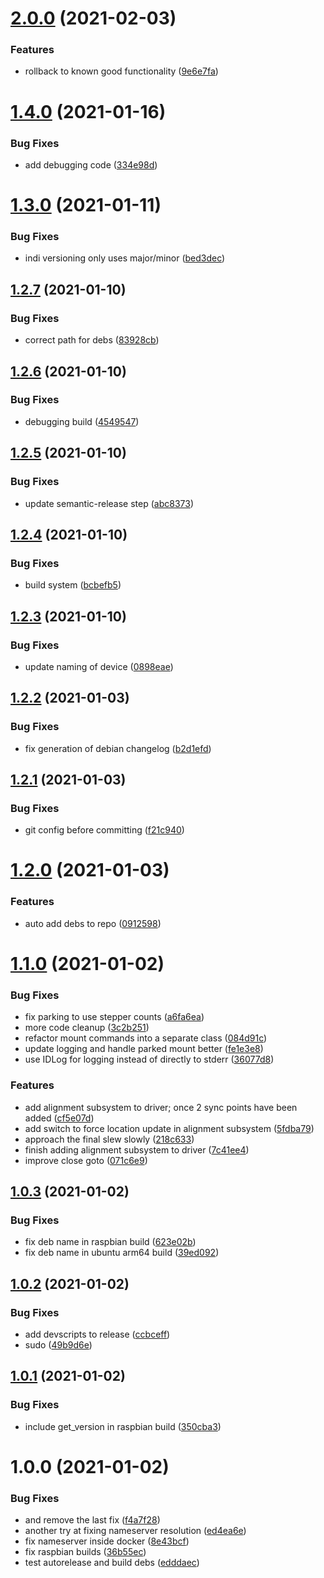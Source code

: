 # [2.0.0](https://github.com/rickbassham/indi-celestron-cgx/compare/v1.4.0...v2.0.0) (2021-02-03)


### Features

* rollback to known good functionality ([9e6e7fa](https://github.com/rickbassham/indi-celestron-cgx/commit/9e6e7faa0ce6908bfd4842cf0b46561520c650cf))

# [1.4.0](https://github.com/rickbassham/indi-celestron-cgx/compare/v1.3.0...v1.4.0) (2021-01-16)


### Bug Fixes

* add debugging code ([334e98d](https://github.com/rickbassham/indi-celestron-cgx/commit/334e98d219ca913aa8f36f95e2c4c0a8fad1aa8d))

# [1.3.0](https://github.com/rickbassham/indi-celestron-cgx/compare/v1.2.7...v1.3.0) (2021-01-11)


### Bug Fixes

* indi versioning only uses major/minor ([bed3dec](https://github.com/rickbassham/indi-celestron-cgx/commit/bed3dec530a96c3a67442df7c383fbd2e4fe79d5))

## [1.2.7](https://github.com/rickbassham/indi-celestron-cgx/compare/v1.2.6...v1.2.7) (2021-01-10)


### Bug Fixes

* correct path for debs ([83928cb](https://github.com/rickbassham/indi-celestron-cgx/commit/83928cb9509ff328a94c7e85c7e979bf40c11fbf))

## [1.2.6](https://github.com/rickbassham/indi-celestron-cgx/compare/v1.2.5...v1.2.6) (2021-01-10)


### Bug Fixes

* debugging build ([4549547](https://github.com/rickbassham/indi-celestron-cgx/commit/454954708f527d76d42d1376e6979a625e44c56b))

## [1.2.5](https://github.com/rickbassham/indi-celestron-cgx/compare/v1.2.4...v1.2.5) (2021-01-10)


### Bug Fixes

* update semantic-release step ([abc8373](https://github.com/rickbassham/indi-celestron-cgx/commit/abc8373eeef1acd77f127ed1ed995e02dcd903e6))

## [1.2.4](https://github.com/rickbassham/indi-celestron-cgx/compare/v1.2.3...v1.2.4) (2021-01-10)


### Bug Fixes

* build system ([bcbefb5](https://github.com/rickbassham/indi-celestron-cgx/commit/bcbefb52d7756ff7e638d29a4d140f4da4a83219))

## [1.2.3](https://github.com/rickbassham/indi-celestron-cgx/compare/v1.2.2...v1.2.3) (2021-01-10)


### Bug Fixes

* update naming of device ([0898eae](https://github.com/rickbassham/indi-celestron-cgx/commit/0898eae6a39c5800faac1c896752b563fd8a5aef))

## [1.2.2](https://github.com/rickbassham/indi-celestron-cgx/compare/v1.2.1...v1.2.2) (2021-01-03)


### Bug Fixes

* fix generation of debian changelog ([b2d1efd](https://github.com/rickbassham/indi-celestron-cgx/commit/b2d1efdb8fd136b62e749a179d5c36352cac2c36))

## [1.2.1](https://github.com/rickbassham/indi-celestron-cgx/compare/v1.2.0...v1.2.1) (2021-01-03)


### Bug Fixes

* git config before committing ([f21c940](https://github.com/rickbassham/indi-celestron-cgx/commit/f21c940eb1447dc8684e735422e40427ad2771fe))

# [1.2.0](https://github.com/rickbassham/indi-celestron-cgx/compare/v1.1.0...v1.2.0) (2021-01-03)


### Features

* auto add debs to repo ([0912598](https://github.com/rickbassham/indi-celestron-cgx/commit/0912598a4c3a1a26c1d5652832dadb6f4c8cfc0f))

# [1.1.0](https://github.com/rickbassham/indi-celestron-cgx/compare/v1.0.3...v1.1.0) (2021-01-02)


### Bug Fixes

* fix parking to use stepper counts ([a6fa6ea](https://github.com/rickbassham/indi-celestron-cgx/commit/a6fa6ea1f9e565fdeb00b41464789bd4eea82fd1))
* more code cleanup ([3c2b251](https://github.com/rickbassham/indi-celestron-cgx/commit/3c2b251460c8f6779b109bd563e9d4f6d894dcf1))
* refactor mount commands into a separate class ([084d91c](https://github.com/rickbassham/indi-celestron-cgx/commit/084d91cc4c07b890c452672604f81b75e4b5db17))
* update logging and handle parked mount better ([fe1e3e8](https://github.com/rickbassham/indi-celestron-cgx/commit/fe1e3e84695fcfb7b0b0c1e754cf15ac60e9b864))
* use IDLog for logging instead of directly to stderr ([36077d8](https://github.com/rickbassham/indi-celestron-cgx/commit/36077d8b15c63522f4b4eed978a687ab2ecb89e3))


### Features

* add alignment subsystem to driver; once 2 sync points have been added ([cf5e07d](https://github.com/rickbassham/indi-celestron-cgx/commit/cf5e07dff71790fbeb371063b379b4b93747ace1))
* add switch to force location update in alignment subsystem ([5fdba79](https://github.com/rickbassham/indi-celestron-cgx/commit/5fdba7973b9b98d7eaaa3dfae1cf83d7e61a20bf))
* approach the final slew slowly ([218c633](https://github.com/rickbassham/indi-celestron-cgx/commit/218c6335612399d1f748a3474961ca8945255e99))
* finish adding alignment subsystem to driver ([7c41ee4](https://github.com/rickbassham/indi-celestron-cgx/commit/7c41ee48347da6a1ec49a5f532c45a5678c37d0f))
* improve close goto ([071c6e9](https://github.com/rickbassham/indi-celestron-cgx/commit/071c6e9e00e053f83c30720da405a7f6e41ea74b))

## [1.0.3](https://github.com/rickbassham/indi-celestron-cgx/compare/v1.0.2...v1.0.3) (2021-01-02)


### Bug Fixes

* fix deb name in raspbian build ([623e02b](https://github.com/rickbassham/indi-celestron-cgx/commit/623e02b272782756c071fe8bf86a1989bc5662f7))
* fix deb name in ubuntu arm64 build ([39ed092](https://github.com/rickbassham/indi-celestron-cgx/commit/39ed0924b7b0bc2610355e26b499b24326957b1e))

## [1.0.2](https://github.com/rickbassham/indi-celestron-cgx/compare/v1.0.1...v1.0.2) (2021-01-02)


### Bug Fixes

* add devscripts to release ([ccbceff](https://github.com/rickbassham/indi-celestron-cgx/commit/ccbcefff6d75fd8431c37c801a897b4a0318737a))
* sudo ([49b9d6e](https://github.com/rickbassham/indi-celestron-cgx/commit/49b9d6ed23d8435f37eb38838e80b19dee50d7df))

## [1.0.1](https://github.com/rickbassham/indi-celestron-cgx/compare/v1.0.0...v1.0.1) (2021-01-02)


### Bug Fixes

* include get_version in raspbian build ([350cba3](https://github.com/rickbassham/indi-celestron-cgx/commit/350cba3d779ad0034d2e84a60941f89a4103c221))

# 1.0.0 (2021-01-02)


### Bug Fixes

* and remove the last fix ([f4a7f28](https://github.com/rickbassham/indi-celestron-cgx/commit/f4a7f2863b43015350da038b040f6094882e90f7))
* another try at fixing nameserver resolution ([ed4ea6e](https://github.com/rickbassham/indi-celestron-cgx/commit/ed4ea6e54f8786a6f34f8f5da10aac7b26b98aaf))
* fix nameserver inside docker ([8e43bcf](https://github.com/rickbassham/indi-celestron-cgx/commit/8e43bcfc34f3c5ec1a49819885a3d164e8918d1b))
* fix raspbian builds ([36b55ec](https://github.com/rickbassham/indi-celestron-cgx/commit/36b55ece01cc70ec18c88565548038ff1c77023c))
* test autorelease and build debs ([edddaec](https://github.com/rickbassham/indi-celestron-cgx/commit/edddaec9a39a2bc2080294de88ecd0e70414d461))
